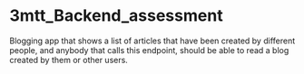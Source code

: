 # 3mtt_Backend_assessment
Blogging app that shows a list of articles that have been created by different people, and anybody that calls this endpoint, should be able to read a blog created by them or other users.
